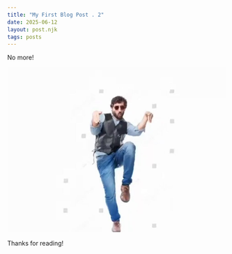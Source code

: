 ```yaml
---
title: "My First Blog Post . 2"
date: 2025-06-12
layout: post.njk
tags: posts
---
```


<article>
No more!
  
![Banner](../images/uploads/l2G0O8y3uConqOgx.png)

Thanks for reading!
</article>
